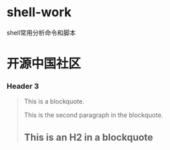 shell-work
==========

shell常用分析命令和脚本
  
# 开源中国社区
 
### Header 3
 
> This is a blockquote.
> 
> This is the second paragraph in the blockquote.
>
> ## This is an H2 in a blockquote
 
